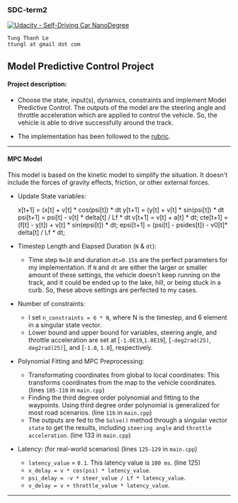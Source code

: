 ### SDC-term2
[![Udacity - Self-Driving Car NanoDegree](https://s3.amazonaws.com/udacity-sdc/github/shield-carnd.svg)](http://www.udacity.com/drive)
    
    Tung Thanh Le
    ttungl at gmail dot com
   
**Model Predictive Control Project**
---


#### Project description: 
* Choose the state, input(s), dynamics, constraints and implement Model Predictive Control. The outputs of the model are the steering angle and throttle acceleration which are applied to control the vehicle. So, the vehicle is able to drive successfully around the track.

* The implementation has been followed to the [rubric](https://review.udacity.com/#!/rubrics/896/view). 

---

#### MPC Model

This model is based on the kinetic model to simplify the situation. It doesn't include the forces of gravity effects, friction, or other external forces. 

* Update State variables:

	x[t+1] = (x[t] + v[t] * cos(psi[t]) * dt
	y[t+1] = (y[t] + v[t] * sin(psi[t]) * dt
	psi[t+1] = psi[t] - v[t] * delta[t] / Lf * dt
	v[t+1] = v[t] + a[t] * dt;
	cte[t+1] = (f[t] - y[t]) + v[t] * sin(epsi[t]) * dt;
	epsi[t+1] = (psi[t] - psides[t]) - v0[t]* delta[t] / Lf * dt;

* Timestep Length and Elapsed Duration (`N` & `dt`):
	+ Time step `N=10` and duration `dt=0.15`s are the perfect parameters for my implementation. If `N` and `dt` are either the larger or smaller amount of these settings, the vehicle doesn't keep running on the track, and it could be ended up to the lake, hill, or being stuck in a curb. So, these above settings are perfected to my cases.

* Number of constraints:
	+ I set `n_constraints = 6 * N`, where N is the timestep, and 6 element in a singular state vector.
	+ Lower bound and upper bound for variables, steering angle, and throttle acceleration are set at [`-1.0E19`,`1.0E19`], [`-deg2rad(25)`, `deg2rad(25)`], and [`-1.0`, `1.0`], respectively. 
	
* Polynomial Fitting and MPC Preprocessing:
	+ Transformating coordinates from global to local coordinates: This transforms coordinates from the map to the vehicle coordinates. (lines `105-110` in `main.cpp`) 
	+ Finding the third degree order polynomial and fitting to the waypoints. Using third degree order polynomial is generalized for most road scenarios. (line `116` in `main.cpp`)
	+ The outputs are fed to the `Solve()` method through a singular vector `state` to get the results, including `steering angle` and `throttle acceleration`. (line 133 in `main.cpp`)

* Latency: (for real-world scenarios) (lines `125-129` in `main.cpp`)
	+ `latency_value` = `0.1`. This latency value is `100 ms`. (line 125)
	+ `x_delay = v * cos(psi) * latency_value`.
    + `psi_delay = -v * steer_value / Lf * latency_value`.
    + `v_delay = v + throttle_value * latency_value`.






---